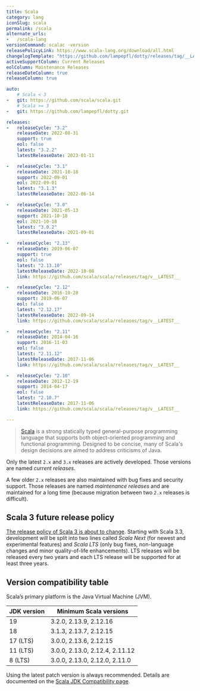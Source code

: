 ```yaml
---
title: Scala
category: lang
iconSlug: scala
permalink: /scala
alternate_urls:
-   /scala-lang
versionCommand: scalac -version
releasePolicyLink: https://www.scala-lang.org/download/all.html
changelogTemplate: "https://github.com/lampepfl/dotty/releases/tag/__LATEST__"
activeSupportColumn: Current Releases
eolColumn: Maintenance Releases
releaseDateColumn: true
releaseColumn: true

auto:
    # Scala < 3
-   git: https://github.com/scala/scala.git
    # Scala >= 3
-   git: https://github.com/lampepfl/dotty.git

releases:
-   releaseCycle: "3.2"
    releaseDate: 2022-08-31
    support: true
    eol: false
    latest: "3.2.2"
    latestReleaseDate: 2023-01-11

-   releaseCycle: "3.1"
    releaseDate: 2021-10-18
    support: 2022-09-01
    eol: 2022-09-01
    latest: "3.1.3"
    latestReleaseDate: 2022-06-14

-   releaseCycle: "3.0"
    releaseDate: 2021-05-13
    support: 2021-10-18
    eol: 2021-10-18
    latest: "3.0.2"
    latestReleaseDate: 2021-09-01

-   releaseCycle: "2.13"
    releaseDate: 2019-06-07
    support: true
    eol: false
    latest: "2.13.10"
    latestReleaseDate: 2022-10-08
    link: https://github.com/scala/scala/releases/tag/v__LATEST__

-   releaseCycle: "2.12"
    releaseDate: 2016-10-28
    support: 2019-06-07
    eol: false
    latest: "2.12.17"
    latestReleaseDate: 2022-09-14
    link: https://github.com/scala/scala/releases/tag/v__LATEST__

-   releaseCycle: "2.11"
    releaseDate: 2014-04-16
    support: 2016-11-03
    eol: false
    latest: "2.11.12"
    latestReleaseDate: 2017-11-06
    link: https://github.com/scala/scala/releases/tag/v__LATEST__

-   releaseCycle: "2.10"
    releaseDate: 2012-12-19
    support: 2014-04-17
    eol: false
    latest: "2.10.7"
    latestReleaseDate: 2017-11-06
    link: https://github.com/scala/scala/releases/tag/v__LATEST__

---
```


> [Scala](https://www.scala-lang.org/) is a strong statically typed general-purpose programming
> language that supports both object-oriented programming and functional programming. Designed to be
> concise, many of Scala's design decisions are aimed to address criticisms of Java.

Only the latest `2.x` and `3.x` releases are actively developed. Those versions are named _current
releases_.

A few older `2.x` releases are also maintained with bug fixes and security support. Those releases
are named _maintenance releases_ and are maintained for a long time (because migration between two
`2.x` releases is difficult).

## Scala 3 future release policy

[The release policy of Scala 3 is about to change](https://www.scala-lang.org/blog/2022/08/17/long-term-compatibility-plans.html "Long-term compatibility plans for Scala 3").
Starting with Scala 3.3, development will be split into two lines called _Scala Next_ (for newest
and experimental features) and _Scala LTS_ (only bug fixes, non-language changes and minor
quality-of-life enhancements). LTS releases will be released every two years and each LTS
release will be supported for at least three years.

## Version compatibility table

Scala’s primary platform is the Java Virtual Machine (JVM).

| JDK version | Minimum Scala versions         |
|-------------|--------------------------------|
| 19          | 3.2.0, 2.13.9, 2.12.16         |
| 18          | 3.1.3, 2.13.7, 2.12.15         |
| 17 (LTS)    | 3.0.0, 2.13.6, 2.12.15         |
| 11 (LTS)    | 3.0.0, 2.13.0, 2.12.4, 2.11.12 |
| 8 (LTS)     | 3.0.0, 2.13.0, 2.12.0, 2.11.0  |

Using the latest patch version is always recommended. Details are documented on the
[Scala JDK Compatibility page](https://docs.scala-lang.org/overviews/jdk-compatibility/overview.html).
